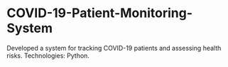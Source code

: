 # COVID-19-Patient-Monitoring-System
 Developed a system for tracking COVID-19 patients and assessing health risks. Technologies: Python.
